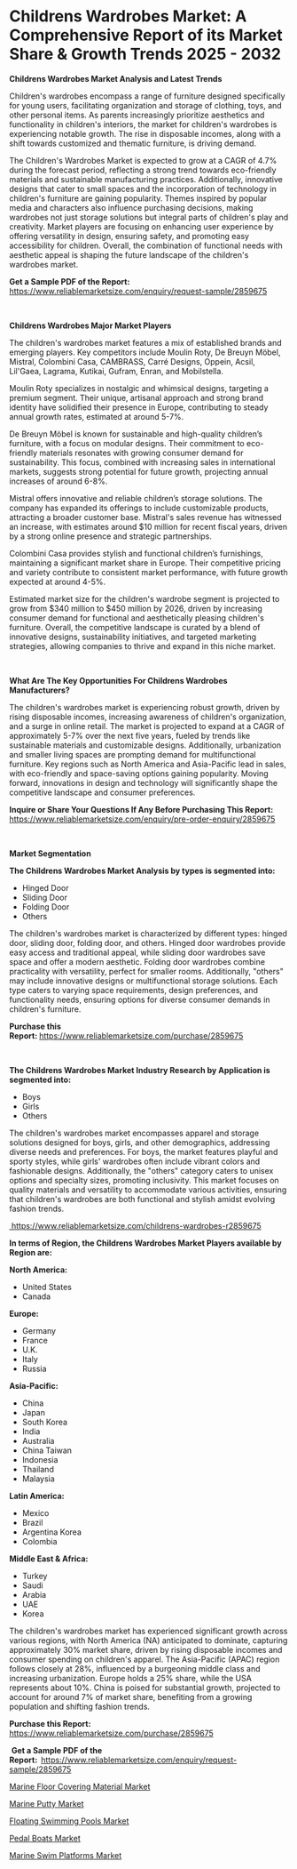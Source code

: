 <p><h1>Childrens Wardrobes Market: A Comprehensive Report of its Market Share & Growth Trends 2025 - 2032</h1></p><p><strong>Childrens Wardrobes Market Analysis and Latest Trends</strong></p>
<p><p>Children's wardrobes encompass a range of furniture designed specifically for young users, facilitating organization and storage of clothing, toys, and other personal items. As parents increasingly prioritize aesthetics and functionality in children's interiors, the market for children's wardrobes is experiencing notable growth. The rise in disposable incomes, along with a shift towards customized and thematic furniture, is driving demand. </p><p>The Children's Wardrobes Market is expected to grow at a CAGR of 4.7% during the forecast period, reflecting a strong trend towards eco-friendly materials and sustainable manufacturing practices. Additionally, innovative designs that cater to small spaces and the incorporation of technology in children's furniture are gaining popularity. Themes inspired by popular media and characters also influence purchasing decisions, making wardrobes not just storage solutions but integral parts of children's play and creativity. Market players are focusing on enhancing user experience by offering versatility in design, ensuring safety, and promoting easy accessibility for children. Overall, the combination of functional needs with aesthetic appeal is shaping the future landscape of the children's wardrobes market.</p></p>
<p><strong>Get a Sample PDF of the Report:&nbsp;</strong> <a href="https://www.reliablemarketsize.com/enquiry/request-sample/2859675?utm_campaign=1895&utm_medium=2&utm_source=Github&utm_content=ia&utm_term=12032025&utm_id=childrens-wardrobes">https://www.reliablemarketsize.com/enquiry/request-sample/2859675</a></p>
<p>&nbsp;</p>
<p><strong>Childrens Wardrobes Major Market Players</strong></p>
<p><p>The children's wardrobes market features a mix of established brands and emerging players. Key competitors include Moulin Roty, De Breuyn Möbel, Mistral, Colombini Casa, CAMBRASS, Carré Designs, Oppein, Acsil, Lil'Gaea, Lagrama, Kutikai, Gufram, Enran, and Mobilstella. </p><p>Moulin Roty specializes in nostalgic and whimsical designs, targeting a premium segment. Their unique, artisanal approach and strong brand identity have solidified their presence in Europe, contributing to steady annual growth rates, estimated at around 5-7%. </p><p>De Breuyn Möbel is known for sustainable and high-quality children’s furniture, with a focus on modular designs. Their commitment to eco-friendly materials resonates with growing consumer demand for sustainability. This focus, combined with increasing sales in international markets, suggests strong potential for future growth, projecting annual increases of around 6-8%.</p><p>Mistral offers innovative and reliable children’s storage solutions. The company has expanded its offerings to include customizable products, attracting a broader customer base. Mistral's sales revenue has witnessed an increase, with estimates around $10 million for recent fiscal years, driven by a strong online presence and strategic partnerships.</p><p>Colombini Casa provides stylish and functional children’s furnishings, maintaining a significant market share in Europe. Their competitive pricing and variety contribute to consistent market performance, with future growth expected at around 4-5%.</p><p>Estimated market size for the children's wardrobe segment is projected to grow from $340 million to $450 million by 2026, driven by increasing consumer demand for functional and aesthetically pleasing children's furniture. Overall, the competitive landscape is curated by a blend of innovative designs, sustainability initiatives, and targeted marketing strategies, allowing companies to thrive and expand in this niche market.</p></p>
<p>&nbsp;</p>
<p><strong>What Are The Key Opportunities For Childrens Wardrobes Manufacturers?</strong></p>
<p><p>The children's wardrobes market is experiencing robust growth, driven by rising disposable incomes, increasing awareness of children's organization, and a surge in online retail. The market is projected to expand at a CAGR of approximately 5-7% over the next five years, fueled by trends like sustainable materials and customizable designs. Additionally, urbanization and smaller living spaces are prompting demand for multifunctional furniture. Key regions such as North America and Asia-Pacific lead in sales, with eco-friendly and space-saving options gaining popularity. Moving forward, innovations in design and technology will significantly shape the competitive landscape and consumer preferences.</p></p>
<p><strong>Inquire or Share Your Questions If Any Before Purchasing This Report:</strong> <a href="https://www.reliablemarketsize.com/enquiry/pre-order-enquiry/2859675?utm_campaign=1895&utm_medium=2&utm_source=Github&utm_content=ia&utm_term=12032025&utm_id=childrens-wardrobes">https://www.reliablemarketsize.com/enquiry/pre-order-enquiry/2859675</a></p>
<p>&nbsp;</p>
<p><strong>Market Segmentation</strong></p>
<p><strong>The Childrens Wardrobes Market Analysis by types is segmented into:</strong></p>
<p><ul><li>Hinged Door</li><li>Sliding Door</li><li>Folding Door</li><li>Others</li></ul></p>
<p><p>The children's wardrobes market is characterized by different types: hinged door, sliding door, folding door, and others. Hinged door wardrobes provide easy access and traditional appeal, while sliding door wardrobes save space and offer a modern aesthetic. Folding door wardrobes combine practicality with versatility, perfect for smaller rooms. Additionally, "others" may include innovative designs or multifunctional storage solutions. Each type caters to varying space requirements, design preferences, and functionality needs, ensuring options for diverse consumer demands in children's furniture.</p></p>
<p><strong>Purchase this Report:&nbsp;</strong><a href="https://www.reliablemarketsize.com/purchase/2859675?utm_campaign=1895&utm_medium=2&utm_source=Github&utm_content=ia&utm_term=12032025&utm_id=childrens-wardrobes">https://www.reliablemarketsize.com/purchase/2859675</a></p>
<p>&nbsp;</p>
<p><strong>The Childrens Wardrobes Market Industry Research by Application is segmented into:</strong></p>
<p><ul><li>Boys</li><li>Girls</li><li>Others</li></ul></p>
<p><p>The children's wardrobes market encompasses apparel and storage solutions designed for boys, girls, and other demographics, addressing diverse needs and preferences. For boys, the market features playful and sporty styles, while girls' wardrobes often include vibrant colors and fashionable designs. Additionally, the "others" category caters to unisex options and specialty sizes, promoting inclusivity. This market focuses on quality materials and versatility to accommodate various activities, ensuring that children's wardrobes are both functional and stylish amidst evolving fashion trends.</p></p>
<p><a href="https://www.reliablemarketsize.com/childrens-wardrobes-r2859675?utm_campaign=1895&utm_medium=2&utm_source=Github&utm_content=ia&utm_term=12032025&utm_id=childrens-wardrobes">&nbsp;https://www.reliablemarketsize.com/childrens-wardrobes-r2859675</a></p>
<p><strong>In terms of Region, the Childrens Wardrobes Market Players available by Region are:</strong></p>
<p>
    <p> <strong> North America: </strong>
        <ul>
            <li>United States</li>
            <li>Canada</li>
        </ul>
        </p> 
    <p> <strong> Europe: </strong>
        <ul>
            <li>Germany</li>
            <li>France</li>
            <li>U.K.</li>
            <li>Italy</li>
            <li>Russia</li>
        </ul>
        </p> 
    <p> <strong> Asia-Pacific: </strong>
        <ul>
            <li>China</li>
            <li>Japan</li>
            <li>South Korea</li>
            <li>India</li>
            <li>Australia</li>
            <li>China Taiwan</li>
            <li>Indonesia</li>
            <li>Thailand</li>
            <li>Malaysia</li>
        </ul>
        </p> 
    <p> <strong> Latin America: </strong>
        <ul>
            <li>Mexico</li>
            <li>Brazil</li>
            <li>Argentina Korea</li>
            <li>Colombia</li>
        </ul>
        </p> 
    <p> <strong> Middle East & Africa: </strong>
        <ul>
            <li>Turkey</li>
            <li>Saudi</li>
            <li>Arabia</li>
            <li>UAE</li>
            <li>Korea</li>
        </ul>
    </p>
    </p>
<p><p>The children's wardrobes market has experienced significant growth across various regions, with North America (NA) anticipated to dominate, capturing approximately 30% market share, driven by rising disposable incomes and consumer spending on children's apparel. The Asia-Pacific (APAC) region follows closely at 28%, influenced by a burgeoning middle class and increasing urbanization. Europe holds a 25% share, while the USA represents about 10%. China is poised for substantial growth, projected to account for around 7% of market share, benefiting from a growing population and shifting fashion trends.</p></p>
<p><strong>Purchase this Report: </strong><a href="https://www.reliablemarketsize.com/purchase/2859675?utm_campaign=1895&utm_medium=2&utm_source=Github&utm_content=ia&utm_term=12032025&utm_id=childrens-wardrobes">https://www.reliablemarketsize.com/purchase/2859675</a></p>
<p>&nbsp;<strong>Get a Sample PDF of the Report:&nbsp;&nbsp;</strong><a href="https://www.reliablemarketsize.com/enquiry/request-sample/2859675?utm_campaign=1895&utm_medium=2&utm_source=Github&utm_content=ia&utm_term=12032025&utm_id=childrens-wardrobes">https://www.reliablemarketsize.com/enquiry/request-sample/2859675</a></p>
<p><strong></strong></p>
<p><p><a href="https://github.com/zemonarutaep/Market-Research-Report-List-1/blob/main/marine-floor-covering-material-market.md?utm_campaign=1895&utm_medium=2&utm_source=Github&utm_content=ia&utm_term=12032025&utm_id=childrens-wardrobes">Marine Floor Covering Material Market</a></p><p><a href="https://github.com/donnypolan/Market-Research-Report-List-1/blob/main/marine-putty-market.md?utm_campaign=1895&utm_medium=2&utm_source=Github&utm_content=ia&utm_term=12032025&utm_id=childrens-wardrobes">Marine Putty Market</a></p><p><a href="https://github.com/kuziaaring40/Market-Research-Report-List-1/blob/main/floating-swimming-pools-market.md?utm_campaign=1895&utm_medium=2&utm_source=Github&utm_content=ia&utm_term=12032025&utm_id=childrens-wardrobes">Floating Swimming Pools Market</a></p><p><a href="https://github.com/ujanoandryvw/Market-Research-Report-List-1/blob/main/pedal-boats-market.md?utm_campaign=1895&utm_medium=2&utm_source=Github&utm_content=ia&utm_term=12032025&utm_id=childrens-wardrobes">Pedal Boats Market</a></p><p><a href="https://github.com/hoganemken50/Market-Research-Report-List-1/blob/main/marine-swim-platforms-market.md?utm_campaign=1895&utm_medium=2&utm_source=Github&utm_content=ia&utm_term=12032025&utm_id=childrens-wardrobes">Marine Swim Platforms Market</a></p></p>